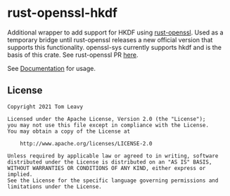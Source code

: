 # rust-openssl-hkdf

Additional wrapper to add support for HKDF using [rust-openssl](https://github.com/sfackler/rust-openssl). Used as a temporary bridge until rust-openssl releases a new official version that supports this functionality. openssl-sys currently supports hkdf and is the basis of this crate. See rust-openssl PR [here](https://github.com/sfackler/rust-openssl/pull/1498). 

See [Documentation](https://crates.io/crates/openssl-hkdf) for usage.

## License

```
Copyright 2021 Tom Leavy

Licensed under the Apache License, Version 2.0 (the "License");
you may not use this file except in compliance with the License.
You may obtain a copy of the License at

    http://www.apache.org/licenses/LICENSE-2.0

Unless required by applicable law or agreed to in writing, software
distributed under the License is distributed on an "AS IS" BASIS,
WITHOUT WARRANTIES OR CONDITIONS OF ANY KIND, either express or implied.
See the License for the specific language governing permissions and
limitations under the License.
```

